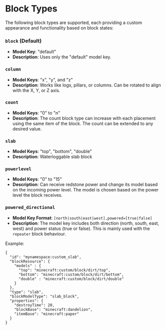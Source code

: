 # Block Types

The following block types are supported, each providing a custom appearance and functionality based on block states:

### `block` (Default)
- **Model Key**: "default"
- **Description**: Uses only the "default" model key.

### `column`
- **Model Keys**: "x", "y", and "z"
- **Description**: Works like logs, pillars, or columns. Can be rotated to align with the X, Y, or Z axis.

### `count`
- **Model Keys**: "0" to "n"
- **Description**: The count block type can increase with each placement using the same item of the block. The count can be extended to any desired value.

### `slab`
- **Model Keys**: "top", "bottom", "double"
- **Description**: Waterloggable slab block

### `powerlevel`
- **Model Keys**: "0" to "15"
- **Description**: Can receive redstone power and change its model based on the incoming power level. The model is chosen based on the power level the block receives.

### `powered_directional`
- **Model Key Format**: `[north|south|east|west],powered=[true|false]`
- **Description**: The model key includes both direction (north, south, east, west) and power status (true or false). This is mainly used with the `repeater` block behaviour.



Example:
```
{
  "id": "mynamespace:custom_slab",
  "blockResource": {
    "models" : {
      "top": "minecraft:custom/block/dirt/top",
      "bottom": "minecraft:custom/block/dirt/bottom",
      "double" : "minecraft:custom/block/dirt/double"
    }
  },
  "type": "slab",
  "blockModelType": "slab_block",
  "properties": {
    "destroyTime": 20,
    "blockBase": "minecraft:dandelion",
    "itemBase": "minecraft:paper"
  }
}

```